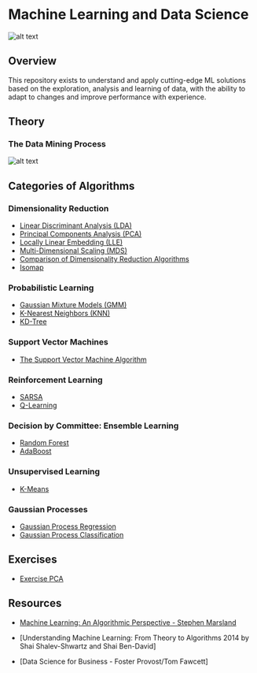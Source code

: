 # Machine Learning and Data Science

![alt text](https://benfry.com/exd09/full/13.png)


## Overview

This repository exists to understand and apply cutting-edge ML solutions based on the exploration, analysis and learning of data, with the ability to adapt to changes and improve performance with experience.

## Theory

### The Data Mining Process

![alt text](https://upload.wikimedia.org/wikipedia/commons/thumb/b/b9/CRISP-DM_Process_Diagram.png/1200px-CRISP-DM_Process_Diagram.png)


## Categories of Algorithms

### Dimensionality Reduction

- [Linear Discriminant Analysis (LDA)](LDA.ipynb)
- [Principal Components Analysis (PCA)](PCA.ipynb)
- [Locally Linear Embedding (LLE)](LLE.ipynb)
- [Multi-Dimensional Scaling (MDS)](MDS.ipynb)
- [Comparison of Dimensionality Reduction Algorithms](DimensionalityReduction.ipynb)
- [Isomap](Isomap.ipynb)

### Probabilistic Learning

- [Gaussian Mixture Models (GMM)](GMM.ipynb)
- [K-Nearest Neighbors (KNN)](KNN.ipynb)
- [KD-Tree](KD-Tree.ipynb)

### Support Vector Machines 
- [The Support Vector Machine Algorithm](SVM.ipynb)

### Reinforcement Learning
- [SARSA](SARSA.ipynb)
- [Q-Learning](QL.ipynb)

### Decision by Committee: Ensemble Learning

- [Random Forest](RandomForest.ipynb)
- [AdaBoost](AdaBoost.ipynb)

### Unsupervised Learning

- [K-Means](K-Means.ipynb)

### Gaussian Processes

- [Gaussian Process Regression](GPR.ipynb)
- [Gaussian Process Classification](GPM.ipynb)

## Exercises

- [Exercise PCA](Exercise_PCA.ipynb)

## Resources

- [Machine Learning: An Algorithmic Perspective - Stephen Marsland ](http://dai.fmph.uniba.sk/courses/ICI/References/marsland.machine-learning.2ed.2015.pdf)
- [Understanding Machine Learning: From Theory to Algorithms 2014 by Shai Shalev-Shwartz and Shai Ben-David]

- [Data Science for Business - Foster Provost/Tom Fawcett]


